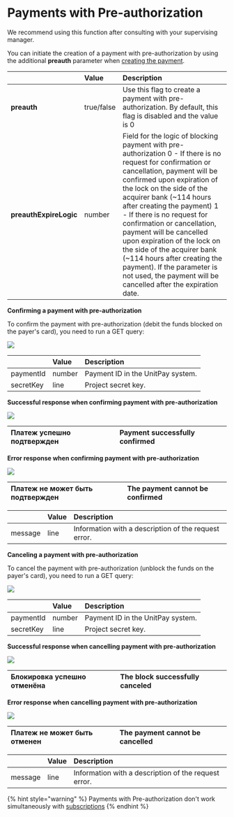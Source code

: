 # Payments with Pre-authorization

We recommend using this function after consulting with your supervising manager.

You can initiate the creation of a payment with pre-authorization by using the additional **preauth** parameter when [creating the payment](create-payment.md).

|  | **Value** | **Description** |
| :--- | :--- | :--- |
| **preauth** | true/false | Use this flag to create a payment with pre-authorization. By default, this flag is disabled and the value is 0 |
| **preauthExpireLogic** | number | Field for the logic of blocking payment with pre-authorization    0 - If there is no request for confirmation or cancellation, payment will be confirmed upon expiration of the lock on the side of the acquirer bank \(~114 hours after creating the payment\)  1 - If there is no request for confirmation or cancellation, payment will be cancelled upon expiration of the lock on the side of the acquirer bank \(~114 hours after creating the payment\). If the parameter is not used, the payment will be cancelled after the expiration date. |

**Confirming a payment with pre-authorization**

To confirm the payment with pre-authorization \(debit the funds blocked on the payer's card\), you need to run a GET query:

![](../.gitbook/assets/image%20%2832%29.png)

|  | **Value** | **Description** |
| :--- | :--- | :--- |
| paymentId | number | Payment ID in the UnitPay system. |
| secretKey | line | Project secret key. |

**Successful response when confirming payment with pre-authorization**

![](../.gitbook/assets/image.png)

| Платеж успешно подтвержден | Payment successfully confirmed |
| :--- | :--- |


**Error response when confirming payment with pre-authorization**

![](../.gitbook/assets/image%20%2838%29.png)

| Платеж не может быть подтвержден | The payment cannot be confirmed |
| :--- | :--- |


|  | **Value** | **Description** |
| :--- | :--- | :--- |
| message | line | Information with a description of the request error. |

**Canceling a payment with pre-authorization**

To cancel the payment with pre-authorization \(unblock the funds on the payer's card\), you need to run a GET query:

![](../.gitbook/assets/image%20%284%29.png)

|  | **Value** | **Description** |
| :--- | :--- | :--- |
| paymentId | number | Payment ID in the UnitPay system. |
| secretKey | line | Project secret key. |

**Successful response when cancelling payment with pre-authorization**

![](../.gitbook/assets/image%20%2837%29.png)

| Блокировка успешно отменёна | The block successfully canceled |
| :--- | :--- |


**Error response when cancelling payment with pre-authorization**

![](../.gitbook/assets/image%20%2842%29.png)

| Платеж не может быть отменен | The payment cannot be cancelled |
| :--- | :--- |


|  | **Value** | **Description** |
| :--- | :--- | :--- |
| message | line | Information with a description of the request error. |

{% hint style="warning" %}
Payments with Pre-authorization don't work simultaneously with [subscriptions](https://help.unitpay.money/v/en/payments/recurring-payments/create-subscription)
{% endhint %}

